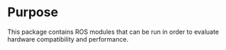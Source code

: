 # Purpose
This package contains ROS modules that can be run in order to evaluate hardware compatibility and performance. 